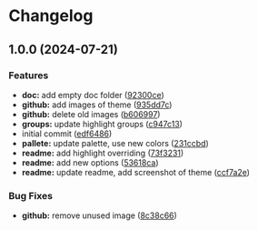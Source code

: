 # Changelog

## 1.0.0 (2024-07-21)


### Features

* **doc:** add empty doc folder ([92300ce](https://github.com/killitar/obscure.nvim/commit/92300cee231c3afbde0476b90f73faa9b8d68cff))
* **github:** add images of theme ([935dd7c](https://github.com/killitar/obscure.nvim/commit/935dd7c2f0858949d1a47c35754ceecf9479c779))
* **github:** delete old images ([b606997](https://github.com/killitar/obscure.nvim/commit/b606997af942de1d4ec8b8ecf28446ff76407164))
* **groups:** update highlight groups ([c947c13](https://github.com/killitar/obscure.nvim/commit/c947c1387be1c50dacfbb81849ad3996508f3d3e))
* initial commit ([edf6486](https://github.com/killitar/obscure.nvim/commit/edf648696b55787c1fdef584174f1519959564f5))
* **pallete:** update palette, use new colors ([231ccbd](https://github.com/killitar/obscure.nvim/commit/231ccbd8bc667ea97899bad355436a33131b86de))
* **readme:** add highlight overriding ([73f3231](https://github.com/killitar/obscure.nvim/commit/73f32319c528ef20f1796fea53effcb5e030061f))
* **readme:** add new options ([53618ca](https://github.com/killitar/obscure.nvim/commit/53618ca9fd5712bc6e2f42e9de0f35b27390233c))
* **readme:** update readme, add screenshot of theme ([ccf7a2e](https://github.com/killitar/obscure.nvim/commit/ccf7a2ee99208eca328d22f6badd217394cfdba6))


### Bug Fixes

* **github:** remove unused image ([8c38c66](https://github.com/killitar/obscure.nvim/commit/8c38c66a9fc12aa1699adfccc3e36d03be3b6683))
